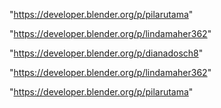 "https://developer.blender.org/p/pilarutama"

"https://developer.blender.org/p/lindamaher362"

"https://developer.blender.org/p/dianadosch8"

 
"https://developer.blender.org/p/lindamaher362"


"https://developer.blender.org/p/pilarutama"


 

